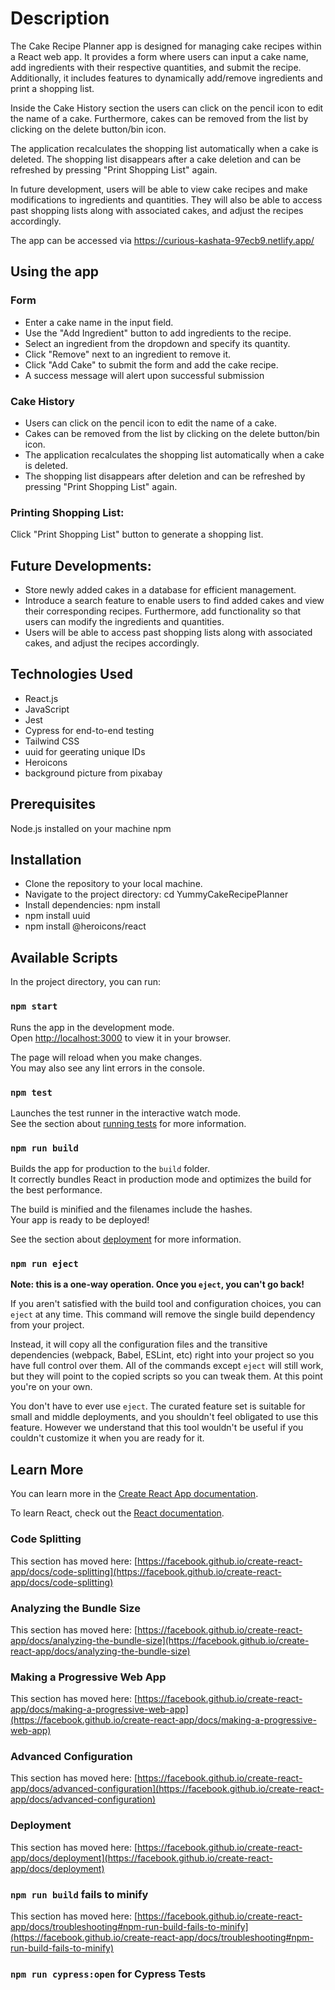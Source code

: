 # Description
The Cake Recipe Planner app is designed for managing cake recipes within a React web app.
It provides a form where users can input a cake name, add ingredients with their respective quantities, and submit the recipe.
Additionally, it includes features to dynamically add/remove ingredients and print a shopping list.

Inside the Cake History section the users can click on the pencil icon to edit the name of a cake. 
Furthermore, cakes can be removed from the list by clicking on the delete button/bin icon.

The application recalculates the shopping list automatically when a cake is deleted. The shopping list disappears after a cake deletion and can be refreshed by pressing "Print Shopping List" again.

In future development, users will be able to view cake recipes and make modifications to ingredients and quantities. They will also be able to access past shopping lists along with associated cakes, and adjust the recipes accordingly.

The app can be accessed via https://curious-kashata-97ecb9.netlify.app/

## Using the app
### Form
- Enter a cake name in the input field.
- Use the "Add Ingredient" button to add ingredients to the recipe.
- Select an ingredient from the dropdown and specify its quantity.
- Click "Remove" next to an ingredient to remove it.
- Click "Add Cake" to submit the form and add the cake recipe.
- A success message will alert upon successful submission

### Cake History
- Users can click on the pencil icon to edit the name of a cake.
- Cakes can be removed from the list by clicking on the delete button/bin icon.
- The application recalculates the shopping list automatically when a cake is deleted. 
- The shopping list disappears after deletion and can be refreshed by pressing "Print Shopping List" again.

### Printing Shopping List:
Click "Print Shopping List" button to generate a shopping list.

## Future Developments:
- Store newly added cakes in a database for efficient management.
- Introduce a search feature to enable users to find added cakes and view their corresponding recipes. Furthermore, add functionality so that users can modify the ingredients and quantities.
- Users will be able to access past shopping lists along with associated cakes, and adjust the recipes accordingly.


## Technologies Used
- React.js
- JavaScript
- Jest
- Cypress for end-to-end testing
- Tailwind CSS
- uuid for geerating unique IDs
- Heroicons
- background picture from pixabay

## Prerequisites
Node.js installed on your machine
npm

## Installation
- Clone the repository to your local machine.
- Navigate to the project directory: cd YummyCakeRecipePlanner
- Install dependencies: npm install
- npm install uuid
- npm install @heroicons/react


## Available Scripts

In the project directory, you can run:

### `npm start`

Runs the app in the development mode.\
Open [http://localhost:3000](http://localhost:3000) to view it in your browser.

The page will reload when you make changes.\
You may also see any lint errors in the console.

### `npm test`

Launches the test runner in the interactive watch mode.\
See the section about [running tests](https://facebook.github.io/create-react-app/docs/running-tests) for more information.

### `npm run build`

Builds the app for production to the `build` folder.\
It correctly bundles React in production mode and optimizes the build for the best performance.

The build is minified and the filenames include the hashes.\
Your app is ready to be deployed!

See the section about [deployment](https://facebook.github.io/create-react-app/docs/deployment) for more information.

### `npm run eject`

**Note: this is a one-way operation. Once you `eject`, you can't go back!**

If you aren't satisfied with the build tool and configuration choices, you can `eject` at any time. This command will remove the single build dependency from your project.

Instead, it will copy all the configuration files and the transitive dependencies (webpack, Babel, ESLint, etc) right into your project so you have full control over them. All of the commands except `eject` will still work, but they will point to the copied scripts so you can tweak them. At this point you're on your own.

You don't have to ever use `eject`. The curated feature set is suitable for small and middle deployments, and you shouldn't feel obligated to use this feature. However we understand that this tool wouldn't be useful if you couldn't customize it when you are ready for it.

## Learn More

You can learn more in the [Create React App documentation](https://facebook.github.io/create-react-app/docs/getting-started).

To learn React, check out the [React documentation](https://reactjs.org/).

### Code Splitting

This section has moved here: [https://facebook.github.io/create-react-app/docs/code-splitting](https://facebook.github.io/create-react-app/docs/code-splitting)

### Analyzing the Bundle Size

This section has moved here: [https://facebook.github.io/create-react-app/docs/analyzing-the-bundle-size](https://facebook.github.io/create-react-app/docs/analyzing-the-bundle-size)

### Making a Progressive Web App

This section has moved here: [https://facebook.github.io/create-react-app/docs/making-a-progressive-web-app](https://facebook.github.io/create-react-app/docs/making-a-progressive-web-app)

### Advanced Configuration

This section has moved here: [https://facebook.github.io/create-react-app/docs/advanced-configuration](https://facebook.github.io/create-react-app/docs/advanced-configuration)

### Deployment

This section has moved here: [https://facebook.github.io/create-react-app/docs/deployment](https://facebook.github.io/create-react-app/docs/deployment)

### `npm run build` fails to minify

This section has moved here: [https://facebook.github.io/create-react-app/docs/troubleshooting#npm-run-build-fails-to-minify](https://facebook.github.io/create-react-app/docs/troubleshooting#npm-run-build-fails-to-minify)

### `npm run cypress:open` for Cypress Tests